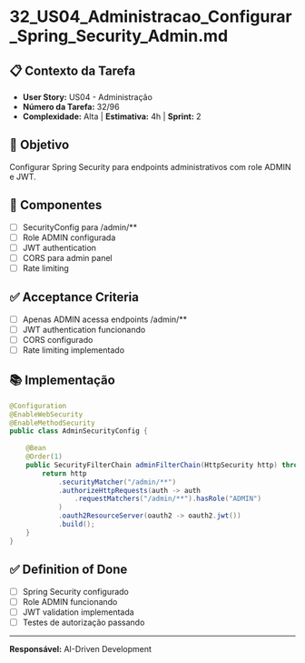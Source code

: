 # 32_US04_Administracao_Configurar_Spring_Security_Admin.md

## 📋 Contexto da Tarefa
- **User Story:** US04 - Administração
- **Número da Tarefa:** 32/96
- **Complexidade:** Alta | **Estimativa:** 4h | **Sprint:** 2

## 🎯 Objetivo
Configurar Spring Security para endpoints administrativos com role ADMIN e JWT.

## 📝 Componentes
- [ ] SecurityConfig para /admin/**
- [ ] Role ADMIN configurada
- [ ] JWT authentication
- [ ] CORS para admin panel
- [ ] Rate limiting

## ✅ Acceptance Criteria
- [ ] Apenas ADMIN acessa endpoints /admin/**
- [ ] JWT authentication funcionando
- [ ] CORS configurado
- [ ] Rate limiting implementado

## 📚 Implementação
```java
@Configuration
@EnableWebSecurity
@EnableMethodSecurity
public class AdminSecurityConfig {
    
    @Bean
    @Order(1)
    public SecurityFilterChain adminFilterChain(HttpSecurity http) throws Exception {
        return http
            .securityMatcher("/admin/**")
            .authorizeHttpRequests(auth -> auth
                .requestMatchers("/admin/**").hasRole("ADMIN")
            )
            .oauth2ResourceServer(oauth2 -> oauth2.jwt())
            .build();
    }
}
```

## ✅ Definition of Done
- [ ] Spring Security configurado
- [ ] Role ADMIN funcionando
- [ ] JWT validation implementada
- [ ] Testes de autorização passando

---
**Responsável:** AI-Driven Development